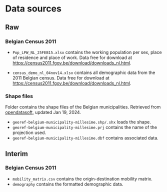 # Data sources

## Raw

### Belgian Census 2011

+ `Pop_LPW_NL_25FEB15.xlsx` contains the working population per sex, place of residence and place of work. Data free for download at https://census2011.fgov.be/download/downloads_nl.html.

+ `census_demo_nl_04nov14.xlsx` contains all demographic data from the 2011 Belgian census. Data free for download at https://census2011.fgov.be/download/downloads_nl.html.

### Shape files

Folder contains the shape files of the Belgian municipalities. Retrieved from [opendatasoft](https://public.opendatasoft.com/explore/dataset/georef-belgium-municipality-millesime/map/?disjunctive.mun_off_language&disjunctive.mun_name_fr&disjunctive.mun_name_nl&disjunctive.mun_name_de&disjunctive.reg_name_de&disjunctive.reg_name_nl&disjunctive.reg_name_fr&disjunctive.prov_name_de&disjunctive.prov_name_nl&disjunctive.prov_name_fr&disjunctive.arr_name_de&disjunctive.arr_name_nl&disjunctive.arr_name_fr&sort=year&location=9,50.74775,3.96469&basemap=jawg.light), updated Jan 19, 2024.

+ `georef-belgium-municipality-millesime.shp/.shx` loads the shape.
+ `georef-belgium-municipality-millesime.prj` contains the name of the projection used.
+ `georef-belgium-municipality-millesime.dbf` contains associated data.

## Interim

### Belgian Census 2011

+ `mobility_matrix.csv` contains the origin-destination mobility matrix.
+ `demography` contains the formatted demographic data.

